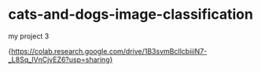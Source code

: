 # cats-and-dogs-image-classification
my project 3

{https://colab.research.google.com/drive/1B3svmBcIlcbiiiN7-_L8Sq_lVnCjvEZ6?usp=sharing}
